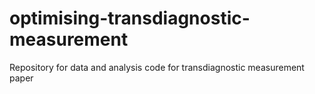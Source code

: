 # optimising-transdiagnostic-measurement
 Repository for data and analysis code for transdiagnostic measurement paper

